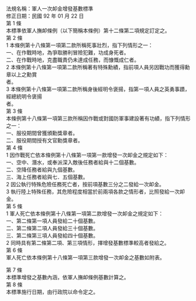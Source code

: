 法規名稱：軍人一次卹金增發基數標準  
修正日期：民國 92 年 01 月 22 日  
第 1 條  
本標準依軍人撫卹條例（以下簡稱本條例）第十二條第二項規定訂定之。  
第 2 條  
1 本條例第十八條第一項第二款所稱死事壯烈，指下列情形之一：  
一、在作戰時地，為爭取勝利冒險犯難，功成身死者。  
二、在作戰時地，克盡職責仍未達成任務，而慷慨成仁者。  
2 本條例第十八條第一項第二款所稱著有特殊勳績，指前項人員另因戰功而獲得勳章以上之勳賞  
者。  
3 本條例第十八條第一項第二款所稱身後經明令褒揚，指第一項人員之英勇事蹟，經總統明令褒揚  
者。  
第 3 條  
本條例第十八條第一項第三款所稱因作戰或對國防軍事建設著有功績，指下列情形之一：  
一、服役期間曾獲頒勳獎章者。  
二、服役期間授有文官勳獎章者。  
第 4 條  
1 因作戰死亡依本條例第十八條第一項第一款增發一次卹金之規定如下：  
一、空中、潛水，或奉派深入敵後任務者給與十二個基數。  
二、空降任務者給與九個基數。  
三、海上任務者給與七．五個基數。  
2 因公執行特殊危險任務死亡者，按前項基數三分之二發給一次卹金。  
3 執行陸上特殊任務，其危險程度相當於前兩項各款之情形者，比照發給一次卹金。  
第 5 條  
1 軍人死亡依本條例第十八條第一項第二款增發一次卹金之規定如下：  
一、第二條第一項人員發給二十個基數。  
二、第二條第二項人員發給三十個基數。  
三、第二條第三項人員發給四十個基數。  
2 同時具有第二條第二項、第三項情形，擇增發基數標準較高者發給之。  
第 6 條  
軍人死亡依本條例第十八條第一項第三款增發一次卹金之基數如附表。  


第 7 條  
本標準增發之基數內涵，依軍人撫卹條例基數計算之。  
第 8 條  
本標準施行日期，由行政院以命令定之。  


